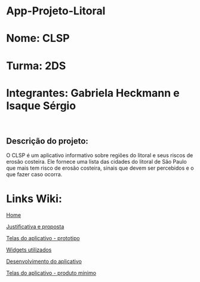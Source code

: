 # App-Projeto-Litoral

<h1>Nome: CLSP</h1>
<h1> Turma:  2DS </h1>
<h1>Integrantes: Gabriela Heckmann e Isaque Sérgio </h1>
<br>
<h2>Descrição do projeto:</h2></h2>
<p>O CLSP é um aplicativo informativo sobre regiões do litoral e seus riscos de erosão costeira. Ele fornece uma lista das cidades do litoral de São Paulo que mais tem risco de erosão costeira, sinais que devem ser percebidos e o que fazer caso ocorra. </p>

<h1>Links Wiki:</h1>

<a href="https://github.com/alexandreteixeira13/App-Projeto-Litoral/wiki">Home</a>

<a href="https://github.com/alexandreteixeira13/App-Projeto-Litoral/wiki/Justificativa-e-Proposta-do-aplicativo">Justificativa e proposta</a>

<a href="https://github.com/alexandreteixeira13/App-Projeto-Litoral/wiki/Telas-do-aplicativo-‐-protótipo">Telas do aplicativo - prototipo</a>

<a href="https://github.com/alexandreteixeira13/App-Projeto-Litoral/wiki/Widgets-utilizados">Widgets utilizados</a>

<a href="https://github.com/alexandreteixeira13/App-Projeto-Litoral/wiki/Desenvolvimento-do-Aplicativo">Desenvolvimento do aplicativo</a>

<a href="https://github.com/alexandreteixeira13/App-Projeto-Litoral/wiki/Telas-do-aplicativo-e-caminho-de-navegação-‐-produto-minimo">Telas do aplicativo - produto minimo</a>
